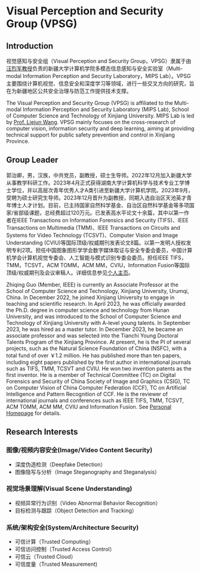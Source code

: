 # Visual Perception and Security Group (VPSG) 
## Introduction
视觉感知与安全组（Visual Perception and Security Group，VPSG）隶属于由[汪烈军教授](https://it.xju.edu.cn/info/1155/1407.htm)负责的新疆大学计算机学院多模态信息感知与安全实验室（Multi-modal Information Perception and Security Laboratory，MIPS Lab）。VPSG主要围绕计算机视觉、信息安全和深度学习等领域，进行一些交叉方向的研究，旨在为新疆地区公共安全治理与防范工作提供技术支撑。

The Visual Perception and Security Group (VPSG) is affiliated to the Multi-modal Information Perception and Security Laboratory (MIPS Lab), School of Computer Science and Technology of Xinjiang University. MIPS Lab is led by [Prof. Liejun Wang](https://it.xju.edu.cn/info/1155/1407.htm). VPSG mainly focuses on the cross-research of computer vision, information security and deep learning, aiming at providing technical support for public safety prevention and control in Xinjiang Province.

## Group Leader
郭治卿，男，汉族，中共党员，副教授，硕士生导师。2022年12月加入新疆大学从事教学科研工作。2023年4月正式获得湖南大学计算机科学与技术专业工学博士学位，并以高层次青年优秀人才A类引进至新疆大学计算机学院。2023年9月，受聘为硕士研究生导师。2023年12月晋升为副教授，同期入选自治区天池英才青年博士人才计划。目前，已主持国家自然科学基金、自治区自然科学基金等多项国家/省部级课题，总经费超过120万元。已发表高水平论文十余篇，其中以第一作者在IEEE Transactions on Information Forensics and Security (TIFS)、IEEE Transactions on Multimedia (TMM)、IEEE Transactions on Circuits and Systems for Video Technology (TCSVT)、Computer Vision and Image Understanding (CVIU)等国际顶级/权威期刊发表论文8篇。以第一发明人授权发明专利2项。担任中国图象图形学学会数字媒体取证与安全专委会委员，中国计算机学会计算机视觉专委会、人工智能与模式识别专委会委员。担任IEEE TIFS，TMM，TCSVT，ACM TOMM，ACM MM，CVIU，Information Fusion等国际顶级/权威期刊及会议审稿人。详细信息参见[个人主页](https://www.guozhiqing.cn/)。

Zhiqing Guo (Member, IEEE) is currently an Associate Professor at the School of Computer Science and Technology, Xinjiang University, Urumqi, China. In December 2022, he joined Xinjiang University to engage in teaching and scientific research. In April 2023, he was officially awarded the Ph.D. degree in computer science and technology from Hunan University, and was introduced to the School of Computer Science and Technology of Xinjiang University with A-level young talents. In September 2023, he was hired as a master tutor. In December 2023, he became an associate professor and was selected into the Tianchi Young Doctoral Talents Program of the Xinjiang Province. At present, he is the PI of several projects, such as the Natural Science Foundation of China (NSFC), with a total fund of over ￥1.2 million. He has published more than ten papers, including eight papers published by the first author in international journals such as TIFS, TMM, TCSVT and CVIU. He won two invention patents as the first inventor. He is a member of Technical Committee (TC) on Digital Forensics and Security of China Society of Image and Graphics (CSIG), TC on Computer Vision of China Computer Federation (CCF), TC on Artificial Intelligence and Pattern Recognition of CCF. He is the reviewer of international journals and conferences such as IEEE TIFS, TMM, TCSVT, ACM TOMM, ACM MM, CVIU and Information Fusion. See [Personal Homepage](https://www.guozhiqing.cn/) for details.

## Research Interests
### 图像/视频内容安全(Image/Video Content Security)
  - 深度伪造检测（Deepfake Detection）
  - 图像隐写与分析（Image Steganography and Steganalysis）
### 视觉场景理解(Visual Scene Understanding)
  - 视频异常行为识别（Video Abnormal Behavior Recognition）
  - 目标检测与跟踪（Object Detection and Tracking）
### 系统/架构安全(System/Architecture Security)
  - 可信计算（Trusted Computing）
  - 可信访问控制（Trusted Access Control）
  - 可信云（Trusted Cloud）
  - 可信度量（Trusted Measurement)
